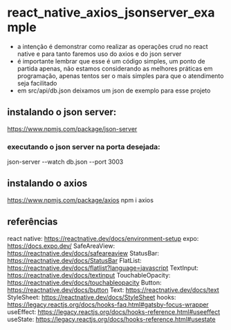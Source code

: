 # react_native_axios_jsonserver_example
- a intenção é demonstrar como realizar as operações crud no react native e para tanto faremos uso do axios e do json server
- é importante lembrar que esse é um código simples, um ponto de partida apenas, não estamos considerando as melhores práticas em programação, apenas tentos ser o mais simples para que o atendimento seja facilitado
- em src/api/db.json deixamos um json de exemplo para esse projeto

## instalando o json server:
https://www.npmjs.com/package/json-server

### executando o json server na porta desejada:
json-server --watch db.json --port 3003

## instalando o axios
https://www.npmjs.com/package/axios
npm i axios

## referências
react native: https://reactnative.dev/docs/environment-setup
expo: https://docs.expo.dev/
SafeAreaView: https://reactnative.dev/docs/safeareaview
StatusBar: https://reactnative.dev/docs/StatusBar
FlatList: https://reactnative.dev/docs/flatlist?language=javascript
TextInput: https://reactnative.dev/docs/textinput
TouchableOpacity: https://reactnative.dev/docs/touchableopacity
Button: https://reactnative.dev/docs/button
Text: https://reactnative.dev/docs/text
StyleSheet: https://reactnative.dev/docs/StyleSheet
hooks: https://legacy.reactjs.org/docs/hooks-faq.html#gatsby-focus-wrapper
useEffect: https://legacy.reactjs.org/docs/hooks-reference.html#useeffect
useState: https://legacy.reactjs.org/docs/hooks-reference.html#usestate

